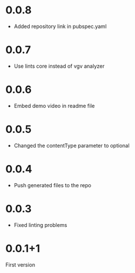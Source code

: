 # 0.0.8

- Added repository link in pubspec.yaml

# 0.0.7

- Use lints core instead of vgv analyzer

# 0.0.6

- Embed demo video in readme file

# 0.0.5

- Changed the contentType parameter to optional

# 0.0.4

- Push generated files to the repo

# 0.0.3

- Fixed linting problems

# 0.0.1+1

First version